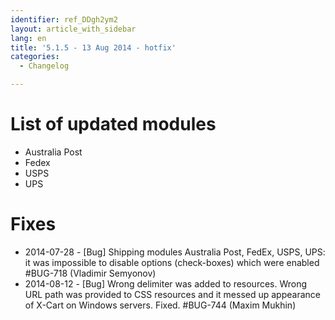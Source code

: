 ```yaml
---
identifier: ref_DDgh2ym2
layout: article_with_sidebar
lang: en
title: '5.1.5 - 13 Aug 2014 - hotfix'
categories:
  - Changelog

---
```



# List of updated modules

*   Australia Post
*   Fedex
*   USPS
*   UPS

# Fixes

*   2014-07-28 - [Bug] Shipping modules Australia Post, FedEx, USPS, UPS: it was impossible to disable options (check-boxes) which were enabled #BUG-718 (Vladimir Semyonov)
*   2014-08-12 - [Bug] Wrong delimiter was added to resources. Wrong URL path was provided to CSS resources and it messed up appearance of X-Cart on Windows servers. Fixed. #BUG-744 (Maxim Mukhin)